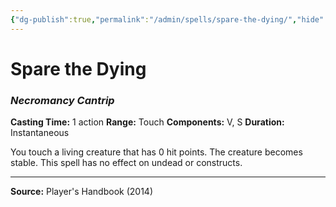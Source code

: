 ```yaml
---
{"dg-publish":true,"permalink":"/admin/spells/spare-the-dying/","hide":true,"updated":"2025-08-05T19:49:54.923+01:00"}
---
```


# Spare the Dying
### *Necromancy Cantrip*
**Casting Time:** 1 action
**Range:** Touch
**Components:** V, S
**Duration:** Instantaneous

You touch a living creature that has 0 hit points. The creature becomes stable. This spell has no effect on undead or constructs.

---
**Source:** Player's Handbook (2014)